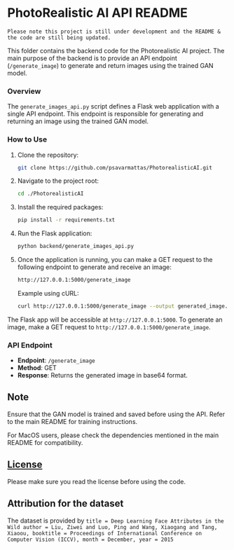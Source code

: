 # PhotoRealistic AI API README

`Please note this project is still under development and the README & the code are still being updated.`

This folder contains the backend code for the Photorealistic AI project. The main purpose of the backend is to provide an API endpoint (`/generate_image`) to generate and return images using the trained GAN model.

### Overview
The `generate_images_api.py` script defines a Flask web application with a single API endpoint. This endpoint is responsible for generating and returning an image using the trained GAN model.

### How to Use

1. Clone the repository:

    ```bash
    git clone https://github.com/psavarmattas/PhotorealisticAI.git
    ```

2. Navigate to the project root:

    ```bash
    cd ./PhotorealisticAI
    ```

3. Install the required packages:

    ```bash
    pip install -r requirements.txt
    ```

4. Run the Flask application:

    ```bash
    python backend/generate_images_api.py
    ```

5. Once the application is running, you can make a GET request to the following endpoint to generate and receive an image:

    ```bash
    http://127.0.0.1:5000/generate_image
    ```

    Example using cURL:

    ```bash
    curl http://127.0.0.1:5000/generate_image --output generated_image.png
    ```

 The Flask app will be accessible at `http://127.0.0.1:5000`. To generate an image, make a GET request to `http://127.0.0.1:5000/generate_image`.

### API Endpoint

- **Endpoint**: `/generate_image`
- **Method**: GET
- **Response**: Returns the generated image in base64 format.

## Note
Ensure that the GAN model is trained and saved before using the API. Refer to the main README for training instructions.

For MacOS users, please check the dependencies mentioned in the main README for compatibility.

## [License](https://github.com/psavarmattas/PhotoRealisticAI/blob/main/LICENSE.MD)

Please make sure you read the license before using the code.

## Attribution for the dataset
The dataset is provided by `title = Deep Learning Face Attributes in the Wild author = Liu, Ziwei and Luo, Ping and Wang, Xiaogang and Tang, Xiaoou, booktitle = Proceedings of International Conference on Computer Vision (ICCV), month = December, year = 2015`
